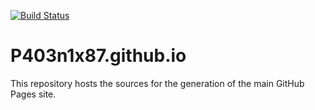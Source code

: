 [![Build Status](https://travis-ci.org/P403n1x87/thehubofheliopolis.svg?branch=master)](https://travis-ci.org/P403n1x87/thehubofheliopolis)

# P403n1x87.github.io

This repository hosts the sources for the generation of the main GitHub Pages
site.
